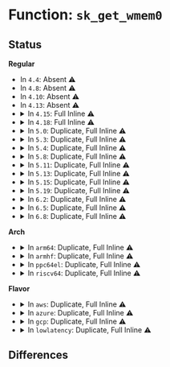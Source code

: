 # Function: <code>sk_get_wmem0</code>

## Status
<b>Regular</b>
<ul>
<li>
In <code>4.4</code>: Absent ⚠️
</li>
<li>
In <code>4.8</code>: Absent ⚠️
</li>
<li>
In <code>4.10</code>: Absent ⚠️
</li>
<li>
In <code>4.13</code>: Absent ⚠️
</li>
<li>
<details>
<summary>In <code>4.15</code>: Full Inline ⚠️</summary>

**Collision:** Unique Static

**Inline:** Full

**Transformation:** False

**Instances:**

```
In net/core/sock.c (ffffffff8182ba42)
Location: include/net/sock.h:2397
Inline: True
Inline callers:
  - net/core/sock.c:__sk_mem_raise_allocated
```
</details>
</li>
<li>
<details>
<summary>In <code>4.18</code>: Full Inline ⚠️</summary>

**Collision:** Unique Static

**Inline:** Full

**Transformation:** False

**Instances:**

```
In net/core/sock.c (ffffffff818755ab)
Location: include/net/sock.h:2395
Inline: True
Inline callers:
  - net/core/sock.c:__sk_mem_raise_allocated
```
</details>
</li>
<li>
<details>
<summary>In <code>5.0</code>: Duplicate, Full Inline ⚠️</summary>

**Collision:** Static Duplication

**Inline:** Full

**Transformation:** False

**Instances:**

```
In net/core/sock.c (ffffffff81895e88)
Location: include/net/sock.h:2526
Inline: True
Inline callers:
  - net/core/sock.c:__sk_mem_raise_allocated
```
```
In net/core/net-traces.c (ffffffff818ec89c)
Location: include/net/sock.h:2526
Inline: True
Inline callers:
  - net/core/net-traces.c:perf_trace_sock_exceed_buf_limit
  - net/core/net-traces.c:trace_event_raw_event_sock_exceed_buf_limit
```
</details>
</li>
<li>
<details>
<summary>In <code>5.3</code>: Duplicate, Full Inline ⚠️</summary>

**Collision:** Static Duplication

**Inline:** Full

**Transformation:** False

**Instances:**

```
In net/core/sock.c (ffffffff818e0396)
Location: include/net/sock.h:2547
Inline: True
Inline callers:
  - net/core/sock.c:__sk_mem_raise_allocated
```
```
In net/core/net-traces.c (ffffffff8193ca39)
Location: include/net/sock.h:2547
Inline: True
Inline callers:
  - net/core/net-traces.c:perf_trace_sock_exceed_buf_limit
  - net/core/net-traces.c:trace_event_raw_event_sock_exceed_buf_limit
```
</details>
</li>
<li>
<details>
<summary>In <code>5.4</code>: Duplicate, Full Inline ⚠️</summary>

**Collision:** Static Duplication

**Inline:** Full

**Transformation:** False

**Instances:**

```
In net/core/sock.c (ffffffff81912556)
Location: include/net/sock.h:2568
Inline: True
Inline callers:
  - net/core/sock.c:__sk_mem_raise_allocated
```
```
In net/core/net-traces.c (ffffffff8196f8c9)
Location: include/net/sock.h:2568
Inline: True
Inline callers:
  - net/core/net-traces.c:perf_trace_sock_exceed_buf_limit
  - net/core/net-traces.c:trace_event_raw_event_sock_exceed_buf_limit
```
</details>
</li>
<li>
<details>
<summary>In <code>5.8</code>: Duplicate, Full Inline ⚠️</summary>

**Collision:** Static Duplication

**Inline:** Full

**Transformation:** False

**Instances:**

```
In net/core/sock.c (ffffffff819e43cc)
Location: include/net/sock.h:2647
Inline: True
Inline callers:
  - net/core/sock.c:__sk_mem_raise_allocated
```
```
In net/core/net-traces.c (ffffffff81a437aa)
Location: include/net/sock.h:2647
Inline: True
Inline callers:
  - net/core/net-traces.c:perf_trace_sock_exceed_buf_limit
  - net/core/net-traces.c:trace_event_raw_event_sock_exceed_buf_limit
```
</details>
</li>
<li>
<details>
<summary>In <code>5.11</code>: Duplicate, Full Inline ⚠️</summary>

**Collision:** Static Duplication

**Inline:** Full

**Transformation:** False

**Instances:**

```
In net/core/sock.c (ffffffff819e3c51)
Location: include/net/sock.h:2668
Inline: True
Inline callers:
  - net/core/sock.c:__sk_mem_raise_allocated
```
```
In net/core/net-traces.c (ffffffff81a473aa)
Location: include/net/sock.h:2668
Inline: True
Inline callers:
  - net/core/net-traces.c:perf_trace_sock_exceed_buf_limit
  - net/core/net-traces.c:trace_event_raw_event_sock_exceed_buf_limit
```
</details>
</li>
<li>
<details>
<summary>In <code>5.13</code>: Duplicate, Full Inline ⚠️</summary>

**Collision:** Static Duplication

**Inline:** Full

**Transformation:** False

**Instances:**

```
In net/core/sock.c (ffffffff819c9ce1)
Location: include/net/sock.h:2704
Inline: True
Inline callers:
  - net/core/sock.c:__sk_mem_raise_allocated
```
```
In net/core/net-traces.c (ffffffff81a2c05a)
Location: include/net/sock.h:2704
Inline: True
Inline callers:
  - net/core/net-traces.c:perf_trace_sock_exceed_buf_limit
  - net/core/net-traces.c:trace_event_raw_event_sock_exceed_buf_limit
```
</details>
</li>
<li>
<details>
<summary>In <code>5.15</code>: Duplicate, Full Inline ⚠️</summary>

**Collision:** Static Duplication

**Inline:** Full

**Transformation:** False

**Instances:**

```
In net/core/sock.c (ffffffff81a79187)
Location: include/net/sock.h:2764
Inline: True
Inline callers:
  - net/core/sock.c:__sk_mem_raise_allocated
```
```
In net/core/net-traces.c (ffffffff81ae10ea)
Location: include/net/sock.h:2764
Inline: True
Inline callers:
  - net/core/net-traces.c:perf_trace_sock_exceed_buf_limit
  - net/core/net-traces.c:trace_event_raw_event_sock_exceed_buf_limit
```
</details>
</li>
<li>
<details>
<summary>In <code>5.19</code>: Duplicate, Full Inline ⚠️</summary>

**Collision:** Static Duplication

**Inline:** Full

**Transformation:** False

**Instances:**

```
In net/core/sock.c (ffffffff81bed5f2)
Location: include/net/sock.h:2874
Inline: True
Inline callers:
  - net/core/sock.c:__sk_mem_raise_allocated
```
```
In net/core/net-traces.c (ffffffff81c65412)
Location: include/net/sock.h:2874
Inline: True
Inline callers:
  - net/core/net-traces.c:perf_trace_sock_exceed_buf_limit
  - net/core/net-traces.c:trace_event_raw_event_sock_exceed_buf_limit
```
</details>
</li>
<li>
<details>
<summary>In <code>6.2</code>: Duplicate, Full Inline ⚠️</summary>

**Collision:** Static Duplication

**Inline:** Full

**Transformation:** False

**Instances:**

```
In net/core/sock.c (ffffffff81d9dbec)
Location: include/net/sock.h:2920
Inline: True
Inline callers:
  - net/core/sock.c:__sk_mem_raise_allocated
```
```
In net/core/net-traces.c (ffffffff81e1c0af)
Location: include/net/sock.h:2920
Inline: True
Inline callers:
  - net/core/net-traces.c:perf_trace_sock_exceed_buf_limit
  - net/core/net-traces.c:trace_event_raw_event_sock_exceed_buf_limit
```
</details>
</li>
<li>
<details>
<summary>In <code>6.5</code>: Duplicate, Full Inline ⚠️</summary>

**Collision:** Static Duplication

**Inline:** Full

**Transformation:** False

**Instances:**

```
In net/core/sock.c (ffffffff81e0c46c)
Location: include/net/sock.h:2908
Inline: True
Inline callers:
  - net/core/sock.c:__sk_mem_raise_allocated
```
```
In net/core/net-traces.c (ffffffff81e9046f)
Location: include/net/sock.h:2908
Inline: True
Inline callers:
  - net/core/net-traces.c:perf_trace_sock_exceed_buf_limit
  - net/core/net-traces.c:trace_event_raw_event_sock_exceed_buf_limit
```
</details>
</li>
<li>
<details>
<summary>In <code>6.8</code>: Duplicate, Full Inline ⚠️</summary>

**Collision:** Static Duplication

**Inline:** Full

**Transformation:** False

**Instances:**

```
In net/core/sock.c (ffffffff81ec8e22)
Location: include/net/sock.h:2922
Inline: True
Inline callers:
  - net/core/sock.c:__sk_mem_raise_allocated
```
```
In net/core/net-traces.c (ffffffff81f5283f)
Location: include/net/sock.h:2922
Inline: True
Inline callers:
  - net/core/net-traces.c:perf_trace_sock_exceed_buf_limit
  - net/core/net-traces.c:trace_event_raw_event_sock_exceed_buf_limit
```
</details>
</li>
</ul>
<b>Arch</b>
<ul>
<li>
<details>
<summary>In <code>arm64</code>: Duplicate, Full Inline ⚠️</summary>

**Collision:** Static Duplication

**Inline:** Full

**Transformation:** False

**Instances:**

```
In net/core/sock.c (ffff800010bacbf4)
Location: include/net/sock.h:2568
Inline: True
Inline callers:
  - net/core/sock.c:__sk_mem_raise_allocated
```
```
In net/core/net-traces.c (ffff800010c17720)
Location: include/net/sock.h:2568
Inline: True
Inline callers:
  - net/core/net-traces.c:perf_trace_sock_exceed_buf_limit
  - net/core/net-traces.c:trace_event_raw_event_sock_exceed_buf_limit
```
</details>
</li>
<li>
<details>
<summary>In <code>armhf</code>: Duplicate, Full Inline ⚠️</summary>

**Collision:** Static Duplication

**Inline:** Full

**Transformation:** False

**Instances:**

```
In net/core/sock.c (c0cc8738)
Location: include/net/sock.h:2568
Inline: True
Inline callers:
  - net/core/sock.c:__sk_mem_raise_allocated
```
```
In net/core/net-traces.c (c0d2de58)
Location: include/net/sock.h:2568
Inline: True
Inline callers:
  - net/core/net-traces.c:perf_trace_sock_exceed_buf_limit
  - net/core/net-traces.c:trace_event_raw_event_sock_exceed_buf_limit
```
</details>
</li>
<li>
<details>
<summary>In <code>ppc64el</code>: Duplicate, Full Inline ⚠️</summary>

**Collision:** Static Duplication

**Inline:** Full

**Transformation:** False

**Instances:**

```
In net/core/sock.c (c000000000c7f99c)
Location: include/net/sock.h:2568
Inline: True
Inline callers:
  - net/core/sock.c:__sk_mem_raise_allocated
```
```
In net/core/net-traces.c (c000000000d049f4)
Location: include/net/sock.h:2568
Inline: True
Inline callers:
  - net/core/net-traces.c:perf_trace_sock_exceed_buf_limit
  - net/core/net-traces.c:trace_event_raw_event_sock_exceed_buf_limit
```
</details>
</li>
<li>
<details>
<summary>In <code>riscv64</code>: Duplicate, Full Inline ⚠️</summary>

**Collision:** Static Duplication

**Inline:** Full

**Transformation:** False

**Instances:**

```
In net/core/sock.c (ffffffe00073d590)
Location: include/net/sock.h:2568
Inline: True
Inline callers:
  - net/core/sock.c:__sk_mem_raise_allocated
```
```
In net/core/net-traces.c (ffffffe00079169e)
Location: include/net/sock.h:2568
Inline: True
Inline callers:
  - net/core/net-traces.c:perf_trace_sock_exceed_buf_limit
  - net/core/net-traces.c:trace_event_raw_event_sock_exceed_buf_limit
```
</details>
</li>
</ul>
<b>Flavor</b>
<ul>
<li>
<details>
<summary>In <code>aws</code>: Duplicate, Full Inline ⚠️</summary>

**Collision:** Static Duplication

**Inline:** Full

**Transformation:** False

**Instances:**

```
In net/core/sock.c (ffffffff818b2556)
Location: include/net/sock.h:2568
Inline: True
Inline callers:
  - net/core/sock.c:__sk_mem_raise_allocated
```
```
In net/core/net-traces.c (ffffffff8190f899)
Location: include/net/sock.h:2568
Inline: True
Inline callers:
  - net/core/net-traces.c:perf_trace_sock_exceed_buf_limit
  - net/core/net-traces.c:trace_event_raw_event_sock_exceed_buf_limit
```
</details>
</li>
<li>
<details>
<summary>In <code>azure</code>: Duplicate, Full Inline ⚠️</summary>

**Collision:** Static Duplication

**Inline:** Full

**Transformation:** False

**Instances:**

```
In net/core/sock.c (ffffffff8186c4a6)
Location: include/net/sock.h:2568
Inline: True
Inline callers:
  - net/core/sock.c:__sk_mem_raise_allocated
```
```
In net/core/net-traces.c (ffffffff818c9659)
Location: include/net/sock.h:2568
Inline: True
Inline callers:
  - net/core/net-traces.c:perf_trace_sock_exceed_buf_limit
  - net/core/net-traces.c:trace_event_raw_event_sock_exceed_buf_limit
```
</details>
</li>
<li>
<details>
<summary>In <code>gcp</code>: Duplicate, Full Inline ⚠️</summary>

**Collision:** Static Duplication

**Inline:** Full

**Transformation:** False

**Instances:**

```
In net/core/sock.c (ffffffff81903556)
Location: include/net/sock.h:2568
Inline: True
Inline callers:
  - net/core/sock.c:__sk_mem_raise_allocated
```
```
In net/core/net-traces.c (ffffffff819608c9)
Location: include/net/sock.h:2568
Inline: True
Inline callers:
  - net/core/net-traces.c:perf_trace_sock_exceed_buf_limit
  - net/core/net-traces.c:trace_event_raw_event_sock_exceed_buf_limit
```
</details>
</li>
<li>
<details>
<summary>In <code>lowlatency</code>: Duplicate, Full Inline ⚠️</summary>

**Collision:** Static Duplication

**Inline:** Full

**Transformation:** False

**Instances:**

```
In net/core/sock.c (ffffffff81924536)
Location: include/net/sock.h:2568
Inline: True
Inline callers:
  - net/core/sock.c:__sk_mem_raise_allocated
```
```
In net/core/net-traces.c (ffffffff81982b39)
Location: include/net/sock.h:2568
Inline: True
Inline callers:
  - net/core/net-traces.c:perf_trace_sock_exceed_buf_limit
  - net/core/net-traces.c:trace_event_raw_event_sock_exceed_buf_limit
```
</details>
</li>
</ul>

## Differences
